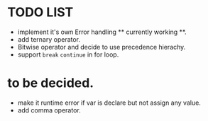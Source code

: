 # TODO LIST

- implement it's own Error handling ** currently working **.
- add ternary operator.
- Bitwise operator and decide to use precedence hierachy.
- support `break` `continue` in for loop.

# to be decided.
- make it runtime error if var is declare but not assign any value.
- add comma operator.